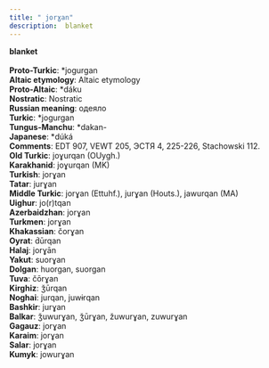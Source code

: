 ```yaml
---
title: " jorɣan"
description:  blanket
---
```

<strong> blanket</strong><br><br>
<strong>Proto-Turkic</strong>:  *jogurgan<br>
<strong>Altaic etymology</strong>:  Altaic etymology<br>
<strong> Proto-Altaic</strong>:  *dáku<br>
<strong>Nostratic</strong>:  Nostratic<br>
<strong>Russian meaning</strong>:  одеяло<br>
<strong>Turkic</strong>:  *jogurgan<br>
<strong>Tungus-Manchu</strong>:  *dakan-<br>
<strong>Japanese</strong>:  *dúká<br>
<strong>Comments</strong>:  EDT 907, VEWT 205, ЭСТЯ 4, 225-226, Stachowski 112.<br>
<strong>Old Turkic</strong>:  joɣurqan (OUygh.)<br>
<strong>Karakhanid</strong>:  joɣurqan (MK)<br>
<strong>Turkish</strong>:  jorɣan<br>
<strong>Tatar</strong>:  jurɣan<br>
<strong>Middle Turkic</strong>:  jorɣan (Ettuhf.), jurɣan (Houts.), jawurqan (MA)<br>
<strong>Uighur</strong>:  jo(r)tqan<br>
<strong>Azerbaidzhan</strong>:  jorɣan<br>
<strong>Turkmen</strong>:  jorɣan<br>
<strong>Khakassian</strong>:  čorɣan<br>
<strong>Oyrat</strong>:  d́ūrqan<br>
<strong>Halaj</strong>:  jorɣān<br>
<strong>Yakut</strong>:  suorɣan<br>
<strong>Dolgan</strong>:  huorgan, suorgan<br>
<strong>Tuva</strong>:  čōrɣan<br>
<strong>Kirghiz</strong>:  ǯūrqan<br>
<strong>Noghai</strong>:  jurqan, juwɨrqan<br>
<strong>Bashkir</strong>:  jurɣan<br>
<strong>Balkar</strong>:  ǯuwurɣan, ǯūrɣan, žuwurɣan, zuwurɣan<br>
<strong>Gagauz</strong>:  jorɣan<br>
<strong>Karaim</strong>:  jorɣan<br>
<strong>Salar</strong>:  jorɣan<br>
<strong>Kumyk</strong>:  jowurɣan<br>


